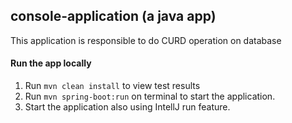 ## console-application (a java app)

This application is responsible to do CURD operation on database

#### Run the app locally

1. Run `mvn clean install` to view test results
2. Run `mvn spring-boot:run` on terminal to start the application.
3. Start the application also using IntellJ run feature.
